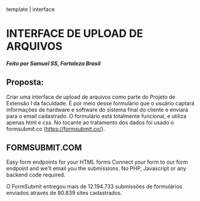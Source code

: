 template | interface
 # INTERFACE DE UPLOAD DE ARQUIVOS



##### Feito por Samuel SS, Fortaleza  Brasil

## Proposta: 

Criar uma interface de upload de arquivos como parte do Projeto de Extensão I da faculdade. É por meio desse formulário que o usuário captará informações de hardware e software do sistema final do cliente e enviará para o email cadastrado. O formulário está totalmente funcional, e utiliza apenas html e css. No tocante ao tratamento dos dados foi usado o formsubmit.co (<https://formsubmit.co/>).

## FORMSUBMIT.COM

Easy form endpoints for your HTML forms
Connect your form to our form endpoint and we’ll email you the submissions. No PHP, Javascript or any backend code required.

O FormSubmit entregou mais de 12.194.733 submissões de formulários enviados através de 80.839 sites cadastrados.
